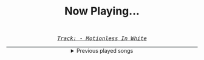<div align="center"> 
<h1>Now Playing...</h1>

![</c0de>](https://i.scdn.co/image/ab67616d00001e02daa4a83d2f794c1e31265dab)
--
_<samp><a href="https://open.spotify.com/track/3p3t4C8mvtZrFBRs6OE7eY">Track: </c0de> - Motionless In White</a></samp>_

<div style="border: 1px #4B5054 solid"></div>
<details>
  <summary>
    Previous played songs
  </summary>
  <table>
    <thead>
      <tr>
        <th>
          Artist
        </th>
        <th>
          Song
        </th>
        <th>
          Link
        </th>
      </tr>
    </thead>
    <tbody>
      <tr><td>Motionless In White</td><td></c0de></td><td><a href="https://open.spotify.com/track/3p3t4C8mvtZrFBRs6OE7eY">https://open.spotify.com/track/3p3t4C8mvtZrFBRs6OE7eY</a></td></tr><tr><td>Deadlands</td><td>Kundalini</td><td><a href="https://open.spotify.com/track/0D3z7YrhFHbdahOjPbtByX">https://open.spotify.com/track/0D3z7YrhFHbdahOjPbtByX</a></td></tr><tr><td>Thousand Foot Krutch</td><td>Let the Sparks Fly</td><td><a href="https://open.spotify.com/track/1591zSWxS0xqHniiIDowDQ">https://open.spotify.com/track/1591zSWxS0xqHniiIDowDQ</a></td></tr><tr><td>NOTHING MORE</td><td>Jenny</td><td><a href="https://open.spotify.com/track/2CASGo9Wmd6Dxrq3ygnRjf">https://open.spotify.com/track/2CASGo9Wmd6Dxrq3ygnRjf</a></td></tr><tr><td>Of Virtue</td><td>Hypocrite</td><td><a href="https://open.spotify.com/track/5fwS8ieNB49OpeRfu0afSm">https://open.spotify.com/track/5fwS8ieNB49OpeRfu0afSm</a></td></tr><tr><td>The Plot In You</td><td>Spare Me</td><td><a href="https://open.spotify.com/track/04NfX1qK7HBIzejYQhj6qn">https://open.spotify.com/track/04NfX1qK7HBIzejYQhj6qn</a></td></tr><tr><td>Wage War</td><td>Stitch</td><td><a href="https://open.spotify.com/track/0Pl5XX0MbdQ5E702GBhnUn">https://open.spotify.com/track/0Pl5XX0MbdQ5E702GBhnUn</a></td></tr><tr><td>Asking Alexandria</td><td>Where Did It Go?</td><td><a href="https://open.spotify.com/track/7poHeEqEghq9HRIWUusfem">https://open.spotify.com/track/7poHeEqEghq9HRIWUusfem</a></td></tr><tr><td>Asking Alexandria</td><td>Where Did It Go?</td><td><a href="https://open.spotify.com/track/7poHeEqEghq9HRIWUusfem">https://open.spotify.com/track/7poHeEqEghq9HRIWUusfem</a></td></tr><tr><td>Windwaker</td><td>Apathy</td><td><a href="https://open.spotify.com/track/0hECfkuAgf4P5jHE7AMAL8">https://open.spotify.com/track/0hECfkuAgf4P5jHE7AMAL8</a></td></tr><tr><td>Nine Lashes</td><td>Anthem Of The Lonely</td><td><a href="https://open.spotify.com/track/1bKRtH1leT7y003VikaXUc">https://open.spotify.com/track/1bKRtH1leT7y003VikaXUc</a></td></tr><tr><td>Nine Lashes</td><td>Anthem Of The Lonely</td><td><a href="https://open.spotify.com/track/1bKRtH1leT7y003VikaXUc">https://open.spotify.com/track/1bKRtH1leT7y003VikaXUc</a></td></tr><tr><td>Spiritbox</td><td>Circle With Me</td><td><a href="https://open.spotify.com/track/3FI0iAAAjmR31xpZEwbdys">https://open.spotify.com/track/3FI0iAAAjmR31xpZEwbdys</a></td></tr><tr><td>Breaking Benjamin</td><td>I Will Not Bow</td><td><a href="https://open.spotify.com/track/2yXyz4NLTZx9CLdXfLTp5E">https://open.spotify.com/track/2yXyz4NLTZx9CLdXfLTp5E</a></td></tr><tr><td>ALPHAMEGA</td><td>Choices</td><td><a href="https://open.spotify.com/track/1xRrs9X1aoUCdagBtO3DGN">https://open.spotify.com/track/1xRrs9X1aoUCdagBtO3DGN</a></td></tr><tr><td>Earth Caller</td><td>Alone</td><td><a href="https://open.spotify.com/track/4e2gZYTkEcwT1TBGe4rwSh">https://open.spotify.com/track/4e2gZYTkEcwT1TBGe4rwSh</a></td></tr><tr><td>Sin Shake Sin</td><td>Lunatics and Slaves</td><td><a href="https://open.spotify.com/track/2tTTwRVs3Q4y7uGWY7xTLJ">https://open.spotify.com/track/2tTTwRVs3Q4y7uGWY7xTLJ</a></td></tr><tr><td>Layto</td><td>DEAD 2 ME</td><td><a href="https://open.spotify.com/track/5i6GLedbIOeybK45Hx2CTb">https://open.spotify.com/track/5i6GLedbIOeybK45Hx2CTb</a></td></tr><tr><td>ptasinski</td><td>consider</td><td><a href="https://open.spotify.com/track/5U6hdk4L7HQQnM3xiJVbZz">https://open.spotify.com/track/5U6hdk4L7HQQnM3xiJVbZz</a></td></tr><tr><td>Layto</td><td>War</td><td><a href="https://open.spotify.com/track/65NKOYrzh6Gz7rtiLmMMek">https://open.spotify.com/track/65NKOYrzh6Gz7rtiLmMMek</a></td></tr>
    </tbody>
  </table>
</details>

</div>
